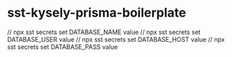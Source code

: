 # sst-kysely-prisma-boilerplate


// npx sst secrets set DATABASE_NAME value
// npx sst secrets set DATABASE_USER value
// npx sst secrets set DATABASE_HOST value
// npx sst secrets set DATABASE_PASS value